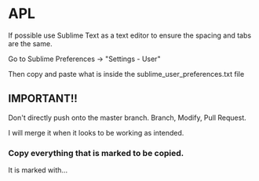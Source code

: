 # APL

If possible use Sublime Text as a text editor to ensure the spacing and tabs are the same.

Go to Sublime Preferences -> "Settings - User"

Then copy and paste what is inside the sublime_user_preferences.txt file


## IMPORTANT!!
Don't directly push onto the master branch.
Branch, Modify, Pull Request.

I will merge it when it looks to be working as intended.


### Copy everything that is marked to be copied.

It is marked with...

<!-- START COPY THIS -->
<!-- END COPY THIS -->
